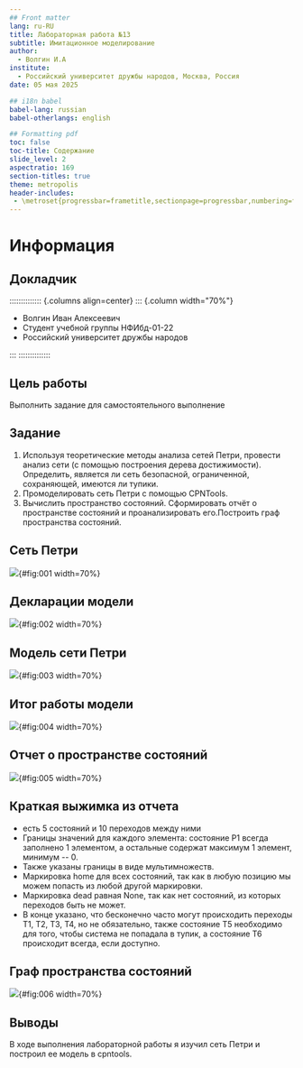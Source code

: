 ```yaml
---
## Front matter
lang: ru-RU
title: Лабораторная работа №13
subtitle: Имитационное моделирование
author:
  - Волгин И.А
institute:
  - Российский университет дружбы народов, Москва, Россия
date: 05 мая 2025

## i18n babel
babel-lang: russian
babel-otherlangs: english

## Formatting pdf
toc: false
toc-title: Содержание
slide_level: 2
aspectratio: 169
section-titles: true
theme: metropolis
header-includes:
 - \metroset{progressbar=frametitle,sectionpage=progressbar,numbering=fraction}
---
```


# Информация

## Докладчик

:::::::::::::: {.columns align=center}
::: {.column width="70%"}

  * Волгин Иван Алексеевич
  * Студент учебной группы НФИбд-01-22
  * Российский университет дружбы народов

:::
::::::::::::::

## Цель работы

Выполнить задание для самостоятельного выполнение

## Задание

1. Используя теоретические методы анализа сетей Петри, провести анализ сети (с помощью построения дерева достижимости). Определить, является ли сеть безопасной, ограниченной, сохраняющей, имеются ли
тупики.
2. Промоделировать сеть Петри с помощью CPNTools.
3. Вычислить пространство состояний. Сформировать отчёт о пространстве состояний и проанализировать его.Построить граф пространства состояний.

## Сеть Петри

![](image/1.png){#fig:001 width=70%}

## Декларации модели

![](image/2.png){#fig:002 width=70%}

## Модель сети Петри

![](image/3.png){#fig:003 width=70%}

## Итог работы модели

![](image/4.png){#fig:004 width=70%}

## Отчет о пространстве состояний

![](image/5.png){#fig:005 width=70%}

## Краткая выжимка из отчета

- есть 5 состояний и 10 переходов между ними
- Границы значений для каждого элемента: состояние P1 всегда заполнено 1 элементом, а остальные содержат максимум 1 элемент, минимум -- 0.
- Также указаны границы в виде мультимножеств.
- Маркировка home для всех состояний, так как в любую позицию мы можем попасть из любой другой маркировки.
- Маркировка dead равная None, так как нет состояний, из которых переходов быть не может.
- В конце указано, что бесконечно часто могут происходить переходы T1, T2, T3, T4, но не обязательно, также состояние T5 необходимо для того, чтобы система не попадала в тупик, а состояние T6 происходит всегда, если доступно.

## Граф пространства состояний

![](image/6.png){#fig:006 width=70%}

## Выводы

В ходе выполнения лабораторной работы я изучил сеть Петри и построил ее модель в cpntools.

